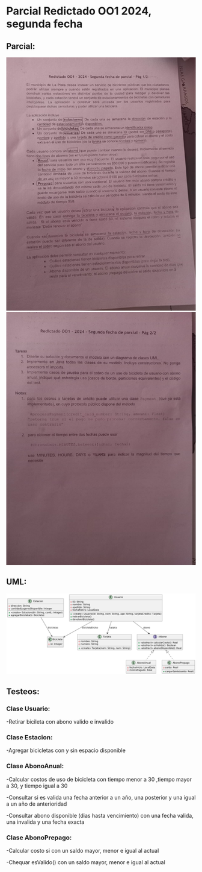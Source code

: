 # Parcial Redictado OO1 2024, segunda fecha

## Parcial:
![ParcialHoja1](./img.png)
![ParcialHoja2](./img2.png)

## UML:
![UML](./UML.png)

## Testeos:
### Clase Usuario:
-Retirar bicileta con abono valido e invalido

### Clase Estacion:
-Agregar bicicletas con y sin espacio disponible

### Clase AbonoAnual:
-Calcular costos de uso de bicicleta con tiempo menor a 30 ,tiempo mayor a 30, y tiempo igual a 30

-Consultar si es valida una fecha anterior a un año, una posterior y una igual a un año de anterioridad

-Consultar abono disponible (dias hasta vencimiento) con una fecha valida, una invalida y una fecha exacta

### Clase AbonoPrepago:
-Calcular costo si con un saldo mayor, menor e igual al actual

-Chequar esValido() con un saldo mayor, menor e igual al actual

